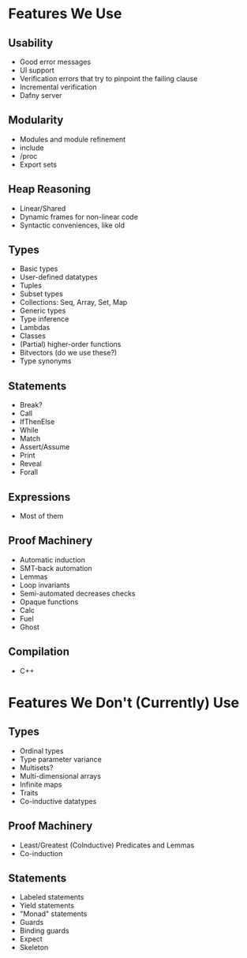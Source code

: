 
# Features We Use

## Usability
- Good error messages
- UI support
- Verification errors that try to pinpoint the failing clause
- Incremental verification
- Dafny server

## Modularity
- Modules and module refinement
- include
- /proc
- Export sets

## Heap Reasoning
- Linear/Shared
- Dynamic frames for non-linear code
- Syntactic conveniences, like old

## Types
- Basic types
- User-defined datatypes
- Tuples
- Subset types
- Collections: Seq, Array, Set, Map
- Generic types
- Type inference
- Lambdas
- Classes
- (Partial) higher-order functions
- Bitvectors (do we use these?)
- Type synonyms

## Statements
- Break?
- Call
- IfThenElse
- While
- Match
- Assert/Assume
- Print
- Reveal
- Forall

## Expressions
- Most of them

## Proof Machinery
- Automatic induction
- SMT-back automation
- Lemmas
- Loop invariants
- Semi-automated decreases checks
- Opaque functions
- Calc
- Fuel
- Ghost

## Compilation
- C++


# Features We Don't (Currently) Use

## Types
- Ordinal types
- Type parameter variance
- Multisets?
- Multi-dimensional arrays
- Infinite maps
- Traits
- Co-inductive datatypes 

## Proof Machinery
- Least/Greatest (CoInductive) Predicates and Lemmas
- Co-induction

## Statements
- Labeled statements
- Yield statements
- "Monad" statements
- Guards
- Binding guards
- Expect
- Skeleton

